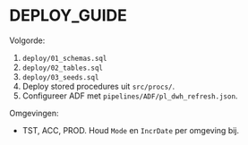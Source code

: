 # DEPLOY_GUIDE

Volgorde:
1. `deploy/01_schemas.sql`
2. `deploy/02_tables.sql`
3. `deploy/03_seeds.sql`
4. Deploy stored procedures uit `src/procs/`.
5. Configureer ADF met `pipelines/ADF/pl_dwh_refresh.json`.

Omgevingen:
- TST, ACC, PROD. Houd `Mode` en `IncrDate` per omgeving bij.
